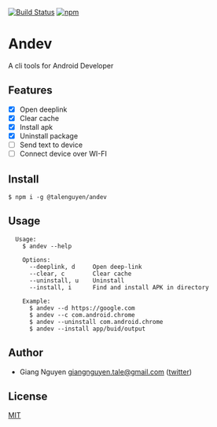 [![Build Status](https://travis-ci.org/talenguyen/andev.svg?branch=master)](https://travis-ci.org/talenguyen/andev)
[![npm](https://img.shields.io/badge/npm-v1.1.2-blue.svg)](https://www.npmjs.com/package/@talenguyen/andev)

# Andev

A cli tools for Android Developer

## Features

 * [x] Open deeplink 
 * [x] Clear cache
 * [x] Install apk
 * [x] Uninstall package
 * [ ] Send text to device
 * [ ] Connect device over WI-FI

## Install

```shell
$ npm i -g @talenguyen/andev
```

## Usage

```shell
  Usage:
    $ andev --help

    Options:
      --deeplink, d     Open deep-link
      --clear, c        Clear cache
      --uninstall, u    Uninstall 
      --install, i      Find and install APK in directory 

    Example:
      $ andev --d https://google.com
      $ andev --c com.android.chrome
      $ andev --uninstall com.android.chrome
      $ andev --install app/buid/output
```

## Author
- Giang Nguyen <giangnguyen.tale@gmail.com> ([twitter](https://twitter.com/Tale_Nguyen))

## License

[MIT](LICENSE)
